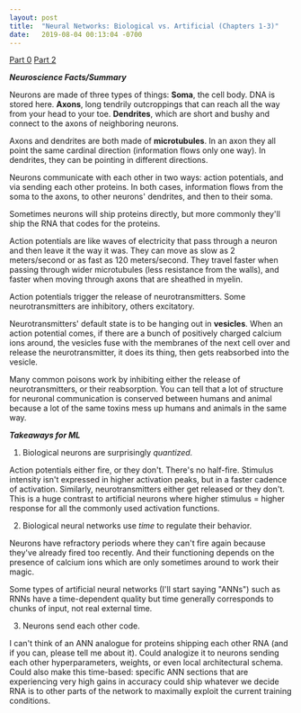 ```yaml
---
layout: post
title:  "Neural Networks: Biological vs. Artificial (Chapters 1-3)"
date:   2019-08-04 00:13:04 -0700
---
```

[Part 0](https://zswitten.github.io/2019/08/04/neuroscience-neural-networks-0.html)
[Part 2](https://zswitten.github.io/2019/09/08/neuroscience-neural-networks-4.html)

***Neuroscience Facts/Summary***

Neurons are made of three types of things:
**Soma**, the cell body. DNA is stored here.
**Axons**, long tendrily outcroppings that can reach all the way from your head to your toe.
**Dendrites**, which are short and bushy and connect to the axons of neighboring neurons.

Axons and dendrites are both made of **microtubules**. In an axon they all point the same cardinal direction (information flows only one way). In dendrites, they can be pointing in different directions.

Neurons communicate with each other in two ways: action potentials, and via sending each other proteins. In both cases, information flows from the soma to the axons, to other neurons' dendrites, and then to their soma.

Sometimes neurons will ship proteins directly, but more commonly they'll ship the RNA that codes for the proteins.

Action potentials are like waves of electricity that pass through a neuron and then leave it the way it was. They can move as slow as 2 meters/second or as fast as 120 meters/second. They travel faster when passing through wider microtubules (less resistance from the walls), and faster when moving through axons that are sheathed in myelin.

Action potentials trigger the release of neurotransmitters. Some neurotransmitters are inhibitory, others excitatory.

Neurotransmitters' default state is to be hanging out in **vesicles**. When an action potential comes, if there are a bunch of positively charged calcium ions around, the vesicles fuse with the membranes of the next cell over and release the neurotransmitter, it does its thing, then gets reabsorbed into the vesicle.

Many common poisons work by inhibiting either the release of neurotransmitters, or their reabsorption. You can tell that a lot of structure for neuronal communication is conserved between humans and animal because a lot of the same toxins mess up humans and animals in the same way.

***Takeaways for ML***
1. Biological neurons are surprisingly *quantized.*

Action potentials either fire, or they don't. There's no half-fire. Stimulus intensity isn't expressed in higher activation peaks, but in a faster cadence of activation. Similarly, neurotransmitters either get released or they don't. This is a huge contrast to artificial neurons where higher stimulus = higher response for all the commonly used activation functions.

2. Biological neural networks use *time* to regulate their behavior.

Neurons have refractory periods where they can't fire again because they've already fired too recently. And their functioning depends on the presence of calcium ions which are only sometimes around to work their magic.

Some types of artificial neural networks (I'll start saying "ANNs") such as RNNs have a time-dependent quality but time generally corresponds to chunks of input, not real external time.

3. Neurons send each other code.

I can't think of an ANN analogue for proteins shipping each other RNA (and if you can, please tell me about it). Could analogize it to neurons sending each other hyperparameters, weights, or even local architectural schema. Could also make this time-based: specific ANN sections that are experiencing very high gains in accuracy could ship whatever we decide RNA is to other parts of the network to maximally exploit the current training conditions.
